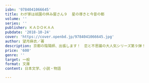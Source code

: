 ```yaml
---
isbn: '9784041066645'
title: わが家は祇園の拝み屋さん９  星の導きと今昔の都
volume: ''
series: ''
publisher: ＫＡＤＯＫＡＡ
pubdate: '2018-10-24'
cover: 'https://cover.openbd.jp/9784041066645.jpg'
author: 望月麻衣／著
description: 京都の陰陽師、出張します！　恋と不思議の大人気シリーズ第９弾！
price: '600'
genre: ''
target: 一般
format: 文庫
content: 日本文学、小説・物語

---
```

